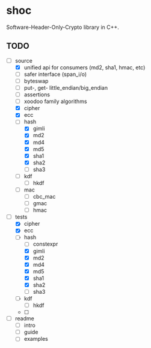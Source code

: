 # shoc

Software-Header-Only-Crypto library in C++.

## TODO

- [ ] source
    - [x] unified api for consumers (md2, sha1, hmac, etc)
    - [ ] safer interface (span_i/o)
    - [ ] byteswap
    - [ ] put-, get- little_endian/big_endian
    - [ ] assertions
    - [ ] xoodoo family algorithms
    - [x] cipher
    - [x] ecc
    - [ ] hash
        - [x] gimli
        - [x] md2
        - [x] md4
        - [x] md5
        - [x] sha1
        - [x] sha2
        - [ ] sha3
    - [ ] kdf
        - [ ] hkdf
    - [ ] mac
        - [ ] cbc_mac
        - [ ] gmac
        - [ ] hmac
- [ ] tests
    - [x] cipher
    - [x] ecc
    - [ ] hash
        - [ ] constexpr
        - [x] gimli
        - [x] md2
        - [x] md4
        - [x] md5
        - [x] sha1
        - [x] sha2
        - [ ] sha3
    - [ ] kdf
        - [ ] hkdf
    - [ ]
- [ ] readme
    - [ ] intro
    - [ ] guide
    - [ ] examples